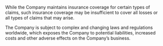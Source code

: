 While  the  Company  maintains  insurance  coverage  for  certain  types  of  claims,  such  insurance  coverage  may  be  insufficient  to
cover all losses or all types of claims that may arise.

The  Company  is  subject  to  complex  and  changing  laws  and  regulations  worldwide,  which  exposes  the  Company  to
potential liabilities, increased costs and other adverse effects on the Company’s business.